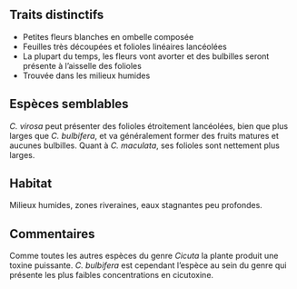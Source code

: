 
<!--

1-https://www.inaturalist.org/observations/234700518
1-https://www.inaturalist.org/observations/145583994
1-https://www.inaturalist.org/observations/246648810
1-https://www.inaturalist.org/observations/90944933
1-https://www.inaturalist.org/observations/52755266
3-https://www.inaturalist.org/observations/253788079
1-https://www.inaturalist.org/observations/241117610
1-https://www.inaturalist.org/observations/236633692

-->

## Traits distinctifs

 - Petites fleurs blanches en ombelle composée
 - Feuilles très découpées et folioles linéaires lancéolées
 - La plupart du temps, les fleurs vont avorter et des bulbilles seront présente à l’aisselle des folioles
 - Trouvée dans les milieux humides 

## Espèces semblables

_C. virosa_ peut présenter des folioles étroitement lancéolées, bien que plus larges que _C. bulbifera_, et va généralement former des fruits matures et aucunes bulbilles. Quant à _C. maculata_, ses folioles sont nettement plus larges.  

## Habitat

Milieux humides, zones riveraines, eaux stagnantes peu profondes.

## Commentaires

Comme toutes les autres espèces du genre _Cicuta_ la plante produit une toxine puissante. _C. bulbifera_ est cependant l’espèce au sein du genre qui présente les plus faibles concentrations en cicutoxine. 
